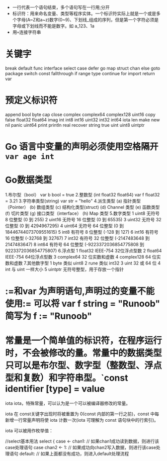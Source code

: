 - 一行代表一个语句结束，多个语句写在一行用;分开
- 标识符：用来命名变量、类型等程序实体。一个标识符实际上就是一个或是多个字母(A~Z和a~z)数字(0~9)、下划线_组成的序列，但是第一个字符必须是字母或下划线而不能是数字。如 a_123、1a
- 用`+`连接字符串
# 关键字
break	default	func	interface	select
case	defer	go	map	struct
chan	else	goto	package	switch
const	fallthrough	if	range	type
continue	for	import	return	var
# 预定义标识符
append	bool	byte	cap	close	complex	complex64	complex128	uint16
copy	false	float32	float64	imag	int	int8	int16	uint32
int32	int64	iota	len	make	new	nil	panic	uint64
print	println	real	recover	string	true	uint	uint8	uintptr
# Go 语言中变量的声明必须使用空格隔开 `var age int`
# Go数据类型
1.布尔型（bool） var b bool = true
2.整数型 (int float32  float64) var f float32 = 3.21
3.字符串类型(string) var str = "hello"
4.派生类型
(a) 指针类型（Pointer）
(b) 数组类型
(c) 结构化类型(struct)
(d) Channel 类型
(e) 函数类型
(f) 切片类型
(g) 接口类型（interface）
(h) Map 类型
5.数字类型
    1	uint8
    无符号 8 位整型 (0 到 255)
    2	uint16
    无符号 16 位整型 (0 到 65535)
    3	uint32
    无符号 32 位整型 (0 到 4294967295)
    4	uint64
    无符号 64 位整型 (0 到 18446744073709551615)
    5	int8
    有符号 8 位整型 (-128 到 127)
    6	int16
    有符号 16 位整型 (-32768 到 32767)
    7	int32
    有符号 32 位整型 (-2147483648 到 2147483647)
    8	int64
    有符号 64 位整型 (-9223372036854775808 到 9223372036854775807)
6.浮点型
    1	float32
    IEEE-754 32位浮点型数
    2	float64
    IEEE-754 64位浮点型数
    3	complex64
    32 位实数和虚数
    4	complex128
    64 位实数和虚数
7.其他数字型
    1	byte
    类似 uint8
    2	rune
    类似 int32
    3	uint
    32 或 64 位
    4	int
    与 uint 一样大小
    5	uintptr
    无符号整型，用于存放一个指针

#  :=和var 为声明语句,声明过的变量不能使用:= 可以将 var f string = "Runoob" 简写为 f := "Runoob"

# 常量是一个简单值的标识符，在程序运行时，不会被修改的量。常量中的数据类型只可以是布尔型、数字型（整数型、浮点型和复数）和字符串型。`const identifier [type] = value
iota
iota，特殊常量，可以认为是一个可以被编译器修改的常量。

iota 在 const关键字出现时将被重置为 0(const 内部的第一行之前)，const 中每新增一行常量声明将使 iota 计数一次(iota 可理解为 const 语句块中的行索引)。

iota 可以被用作枚举值：

//select基本用法
select {
case <- chan1:
// 如果chan1成功读到数据，则进行该case处理语句
case chan2 <- 1:
// 如果成功向chan2写入数据，则进行该case处理语句
default:
// 如果上面都没有成功，则进入default处理流程
